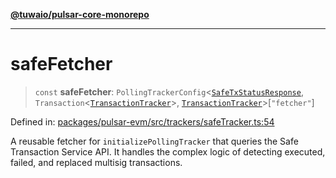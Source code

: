 [**@tuwaio/pulsar-core-monorepo**](../../../README.md)

***

# safeFetcher

> `const` **safeFetcher**: `PollingTrackerConfig`\<[`SafeTxStatusResponse`](../type-aliases/SafeTxStatusResponse.md), `Transaction`\<[`TransactionTracker`](../enumerations/TransactionTracker.md)\>, [`TransactionTracker`](../enumerations/TransactionTracker.md)\>\[`"fetcher"`\]

Defined in: [packages/pulsar-evm/src/trackers/safeTracker.ts:54](https://github.com/TuwaIO/pulsar-core/blob/7fb56ca30ef24d2c4e269e064078286600c47032/packages/pulsar-evm/src/trackers/safeTracker.ts#L54)

A reusable fetcher for `initializePollingTracker` that queries the Safe Transaction Service API.
It handles the complex logic of detecting executed, failed, and replaced multisig transactions.
